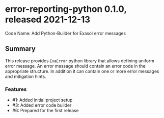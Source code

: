 # error-reporting-python 0.1.0, released 2021-12-13

Code Name: Add Python-Builder for Exasol error messages

## Summary

This release provides `ExaError` python library that allows defining uniform 
error message. An error message should contain an error code in the appropriate 
structure. In addition it can contain one or more error messages and mitigation hints.

### Features

  - #1: Added initial project setup
  - #3: Added error code builder
  - #6: Prepared for the first release

    